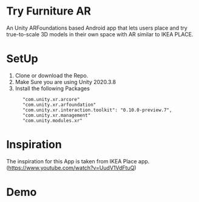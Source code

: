 # Try Furniture AR

An Unity ARFoundations based Android app that lets users place and try true-to-scale 3D models in their own
space with AR similar to IKEA PLACE.

# SetUp

1. Clone or download the Repo.
2. Make Sure you are using Unity 2020.3.8
3. Install the following Packages

```
      "com.unity.xr.arcore"
      "com.unity.xr.arfoundation"
      "com.unity.xr.interaction.toolkit": "0.10.0-preview.7",
      "com.unity.xr.management"
      "com.unity.modules.xr"
```

# Inspiration

The inspiration for this App is taken from IKEA Place app. (https://www.youtube.com/watch?v=UudV1VdFtuQ)

# Demo



